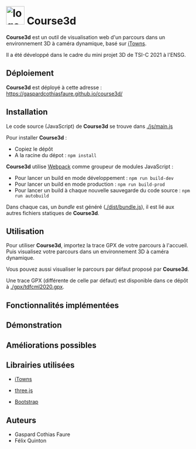 # <img src="./assets/logo.png" width="50" height="50" alt="logo"/> Course3d

**Course3d** est un outil de visualisation web d'un parcours dans un environnement 3D à caméra dynamique, basé sur [iTowns](https://github.com/iTowns/itowns).

Il a été développé dans le cadre du mini projet 3D de TSI-C 2021 à l'ENSG.

## Déploiement

**Course3d** est déployé à cette adresse : https://gaspardcothiasfaure.github.io/course3d/

## Installation

Le code source (JavaScript) de **Course3d** se trouve dans [./js/main.js](./js/main.js)

Pour installer **Course3d** : 

- Copiez le dépôt
- A la racine du dépot : `npm install`

**Course3d** utilise [Webpack](https://github.com/webpack/webpack) comme groupeur de modules JavaScript :
- Pour lancer un build en mode développement : `npm run build-dev`
- Pour lancer un build en mode production : `npm run build-prod`
- Pour lancer un build à chaque  nouvelle sauvegarde du code source : `npm run autobuild`

Dans chaque cas, un *bundle* est généré ([./dist/bundle.js](./dist/bundle.js)), il est lié aux autres fichiers statiques de **Course3d**.

## Utilisation

Pour utiliser **Course3d**, importez la trace GPX de votre parcours à l'accueil. Puis visualisez votre parcours dans un environnement 3D à caméra dynamique. 

Vous pouvez aussi visualiser le parcours par défaut proposé par **Course3d**.

Une trace GPX (différente de celle par défaut) est disponible dans ce dépôt à [./gpx/tdfcml2020.gpx](./gpx/tdfcml2020.gpx).

## Fonctionnalités implémentées

## Démonstration

## Améliorations possibles

## Librairies utilisées

- [iTowns](https://github.com/iTowns/itowns)

- [three.js](https://github.com/mrdoob/three.js)

- [Bootstrap](https://github.com/twbs/bootstrap)

## Auteurs

- Gaspard Cothias Faure
- Félix Quinton